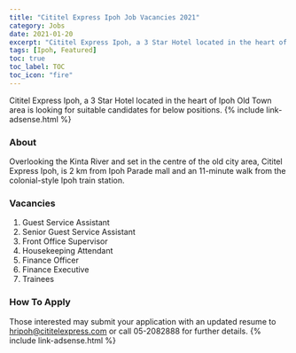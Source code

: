 ```yaml
---
title: "Cititel Express Ipoh Job Vacancies 2021"
category: Jobs 
date: 2021-01-20
excerpt: "Cititel Express Ipoh, a 3 Star Hotel located in the heart of Ipoh Old Town area is looking for suitable candidates for below positions.." 
tags: [Ipoh, Featured] 
toc: true 
toc_label: TOC 
toc_icon: "fire" 
--- 
```


Cititel Express Ipoh, a 3 Star Hotel located in the heart of Ipoh Old Town area is looking for suitable candidates for below positions.
{% include link-adsense.html %} 

### About
Overlooking the Kinta River and set in the centre of the old city area, Cititel Express Ipoh, is 2 km from Ipoh Parade mall and an 11-minute walk from the colonial-style Ipoh train station.

### Vacancies
1. Guest Service Assistant
2. Senior Guest Service Assistant
3. Front Office Supervisor
4. Housekeeping Attendant
5. Finance Officer
6. Finance Executive
7. Trainees

### How To Apply
Those interested may submit your application with an updated resume to hripoh@cititelexpress.com or call 05-2082888 for further details.
{% include link-adsense.html %} 